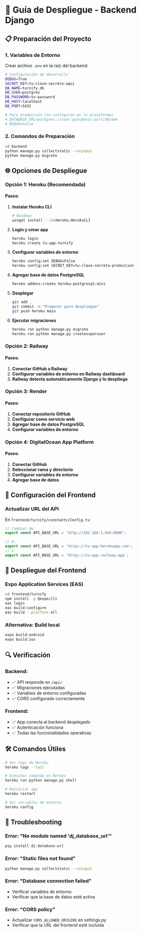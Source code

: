 # 🚀 Guía de Despliegue - Backend Django

## 📋 Preparación del Proyecto

### 1. Variables de Entorno
Crear archivo `.env` en la raíz del backend:
```bash
# Configuración de desarrollo
DEBUG=True
SECRET_KEY=tu-clave-secreta-aqui
DB_NAME=turnify_db
DB_USER=postgres
DB_PASSWORD=tu-password
DB_HOST=localhost
DB_PORT=5432

# Para producción (se configuran en la plataforma)
# DATABASE_URL=postgres://user:pass@host:port/dbname
# DEBUG=False
```

### 2. Comandos de Preparación
```bash
cd backend
python manage.py collectstatic --noinput
python manage.py migrate
```

## 🌐 Opciones de Despliegue

### **Opción 1: Heroku (Recomendada)**

#### Pasos:
1. **Instalar Heroku CLI**
   ```bash
   # Windows
   winget install --id=Heroku.HerokuCLI
   ```

2. **Login y crear app**
   ```bash
   heroku login
   heroku create tu-app-turnify
   ```

3. **Configurar variables de entorno**
   ```bash
   heroku config:set DEBUG=False
   heroku config:set SECRET_KEY=tu-clave-secreta-produccion
   ```

4. **Agregar base de datos PostgreSQL**
   ```bash
   heroku addons:create heroku-postgresql:mini
   ```

5. **Desplegar**
   ```bash
   git add .
   git commit -m "Preparar para despliegue"
   git push heroku main
   ```

6. **Ejecutar migraciones**
   ```bash
   heroku run python manage.py migrate
   heroku run python manage.py createsuperuser
   ```

### **Opción 2: Railway**

#### Pasos:
1. **Conectar GitHub a Railway**
2. **Configurar variables de entorno en Railway dashboard**
3. **Railway detecta automáticamente Django y lo despliega**

### **Opción 3: Render**

#### Pasos:
1. **Conectar repositorio GitHub**
2. **Configurar como servicio web**
3. **Agregar base de datos PostgreSQL**
4. **Configurar variables de entorno**

### **Opción 4: DigitalOcean App Platform**

#### Pasos:
1. **Conectar GitHub**
2. **Seleccionar rama y directorio**
3. **Configurar variables de entorno**
4. **Agregar base de datos**

## 🔧 Configuración del Frontend

### Actualizar URL del API
En `frontend/turnify/constants/Config.ts`:
```typescript
// Cambiar de:
export const API_BASE_URL = 'http://192.168.1.XXX:8000';

// A:
export const API_BASE_URL = 'https://tu-app.herokuapp.com';
// o
export const API_BASE_URL = 'https://tu-app.railway.app';
```

## 📱 Despliegue del Frontend

### **Expo Application Services (EAS)**
```bash
cd frontend/turnify
npm install -g @expo/cli
eas login
eas build:configure
eas build --platform all
```

### **Alternativa: Build local**
```bash
expo build:android
expo build:ios
```

## 🔍 Verificación

### Backend:
- ✅ API responde en `/api/`
- ✅ Migraciones ejecutadas
- ✅ Variables de entorno configuradas
- ✅ CORS configurado correctamente

### Frontend:
- ✅ App conecta al backend desplegado
- ✅ Autenticación funciona
- ✅ Todas las funcionalidades operativas

## 🛠️ Comandos Útiles

```bash
# Ver logs de Heroku
heroku logs --tail

# Ejecutar comando en Heroku
heroku run python manage.py shell

# Reiniciar app
heroku restart

# Ver variables de entorno
heroku config
```

## 🚨 Troubleshooting

### Error: "No module named 'dj_database_url'"
```bash
pip install dj-database-url
```

### Error: "Static files not found"
```bash
python manage.py collectstatic --noinput
```

### Error: "Database connection failed"
- Verificar variables de entorno
- Verificar que la base de datos esté activa

### Error: "CORS policy"
- Actualizar `CORS_ALLOWED_ORIGINS` en settings.py
- Verificar que la URL del frontend esté incluida 